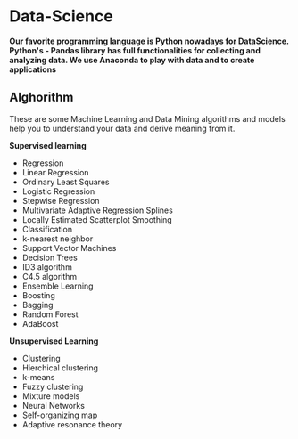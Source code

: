 # Data-Science
**Our favorite programming language is Python nowadays for DataScience. Python's - Pandas library has full functionalities for collecting and analyzing data. We use Anaconda to play with data and to create applications**

Alghorithm
----------------------------------------------------------------------------------------------------------------------------------------------------------
These are some Machine Learning and Data Mining algorithms and models help you to understand your data and derive meaning from it.

**Supervised learning**

* Regression
* Linear Regression
* Ordinary Least Squares
* Logistic Regression
* Stepwise Regression
* Multivariate Adaptive Regression Splines
* Locally Estimated Scatterplot Smoothing
* Classification
* k-nearest neighbor
* Support Vector Machines
* Decision Trees
* ID3 algorithm
* C4.5 algorithm
* Ensemble Learning
* Boosting
* Bagging
* Random Forest
* AdaBoost


**Unsupervised Learning**
* Clustering
* Hierchical clustering
* k-means
* Fuzzy clustering
* Mixture models
* Neural Networks
* Self-organizing map
* Adaptive resonance theory
